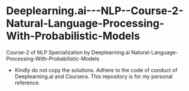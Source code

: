 # Deeplearning.ai---NLP--Course-2-Natural-Language-Processing-With-Probabilistic-Models
Course-2 of NLP Specialization by Deeplearning.ai Natural-Language-Processing-With-Probabilistic-Models

- Kindly do not copy the solutions. Adhere to the code of conduct of Deeplearning.ai and Coursera. This repository is for my personal reference.

